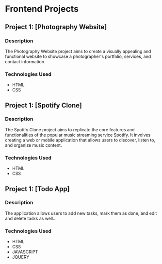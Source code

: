# Frontend Projects

## Project 1: [Photography Website]

### Description
The Photography Website project aims to create a visually appealing and functional website to showcase a photographer's portfolio, services, and contact information.

### Technologies Used
- HTML
- CSS

## Project 1: [Spotify Clone]

### Description
The Spotify Clone project aims to replicate the core features and functionalities of the popular music streaming service Spotify. It involves creating a web or mobile application that allows users to discover, listen to, and organize music content.

### Technologies Used
- HTML
- CSS

## Project 1: [Todo App]

### Description
The application allows users to add new tasks, mark them as done, and edit and delete tasks as well...

### Technologies Used
- HTML
- CSS
- JAVASCRIPT
- JQUERY